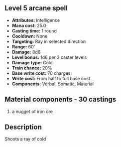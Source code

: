 ## Level 5 arcane spell

- **Attributes:** Intelligence
- **Mana cost:** 25.0
- **Casting time:** 1 round
- **Cooldown:** None
- **Targeting:** Ray in selected direction
- **Range:** 60'
- **Damage:** 8d6
- **Level bonus:** 1d6 per 3 caster levels
- **Damage type:** Cold
- **Train chance:** 20%
- **Base write cost:** 70 charges
- **Write cost:** From half to full base cost
- **Components:** Verbal, Somatic, Material

## Material components - 30 castings

1. a nugget of iron ore

## Description

Shoots a ray of cold
